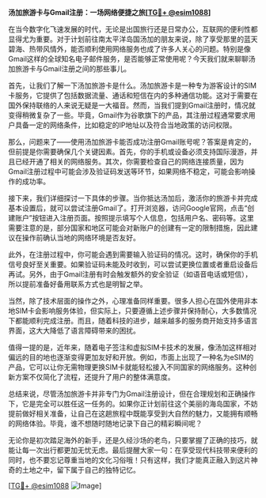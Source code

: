 **汤加旅游卡与Gmail注册：一场网络便捷之旅[[TG💪+ @esim1088](https://t.me/s/esim1088)]**

在当今数字化飞速发展的时代，无论是出国旅行还是日常办公，互联网的便利性都显得尤为重要。对于计划前往南太平洋岛国汤加的朋友来说，除了享受那里的蓝天碧海、热带风情外，能否顺利使用网络服务也成了许多人关心的问题。特别是像Gmail这样的全球知名电子邮件服务，是否能够正常使用呢？今天我们就来聊聊汤加旅游卡与Gmail注册之间的那些事儿。

首先，让我们了解一下汤加旅游卡是什么。汤加旅游卡是一种专为游客设计的SIM卡服务，它提供了包括数据流量、通话和短信在内的多种通信功能。这对于需要在国外保持联络的人来说无疑是一大福音。然而，当我们提到Gmail注册时，情况就变得稍微复杂了一些。毕竟，Gmail作为谷歌旗下的产品，其注册过程通常要求用户具备一定的网络条件，比如稳定的IP地址以及符合当地政策的访问权限。

那么，问题来了——使用汤加旅游卡能否成功注册Gmail账号呢？答案是肯定的，但前提是你需要确保几个关键因素。首先，你的手机或设备必须支持国际漫游，并且已经开通了相关的网络服务。其次，你需要检查自己的网络连接质量，因为Gmail注册过程中可能会涉及验证码发送等环节，如果网络不稳定，可能会影响操作的成功率。

接下来，我们详细探讨一下具体的步骤。当你抵达汤加后，激活你的旅游卡并完成基本设置后，就可以尝试注册Gmail了。打开浏览器，访问Google官网，点击“创建账户”按钮进入注册页面。按照提示填写个人信息，包括用户名、密码等。这里需要注意的是，部分国家和地区可能会对新账户的创建有一定的限制措施，因此建议在操作前确认当地的网络环境是否友好。

此外，在注册过程中，你可能会遇到需要输入验证码的情况。这时，确保你的手机信号良好至关重要。如果验证码未能及时收到，可以尝试更换位置或者重启设备后再试。另外，由于Gmail注册有时会触发额外的安全验证（如语音电话或短信），所以提前准备好备用联系方式也是明智之举。

当然，除了技术层面的操作之外，心理准备同样重要。很多人担心在国外使用非本地SIM卡会影响服务体验，但实际上，只要遵循上述步骤并保持耐心，大多数情况下都能顺利完成注册。而且，随着科技的进步，越来越多的服务商开始支持多语言界面，这大大降低了语言障碍带来的困扰。

值得一提的是，近年来，随着电子签注和虚拟SIM卡技术的发展，像汤加这样相对偏远的目的地也逐渐变得更加友好和开放。例如，市面上出现了一种名为eSIM的产品，它可以让你无需物理更换SIM卡就能轻松接入不同国家的网络服务。这种创新方案不仅简化了流程，还提升了用户的整体满意度。

总结来说，尽管汤加旅游卡并非专门为Gmail注册设计，但在合理规划和正确操作下，它是完全可以胜任这一任务的。如果你正计划前往这个美丽的海岛国家，不妨提前做好相关准备，让自己在这趟旅程中既能享受到大自然的魅力，又能拥有顺畅的网络体验。毕竟，谁不想随时随地记录下自己的精彩瞬间呢？

无论你是初次踏足海外的新手，还是久经沙场的老鸟，只要掌握了正确的技巧，就能让每一次出行都更加无忧无虑。最后提醒大家一句：在享受现代科技带来便利的同时，也不要忘记尊重当地的文化习俗哦！只有这样，我们才能真正融入到这片神奇的土地之中，留下属于自己的独特记忆。

[[TG💪+ @esim1088](https://t.me/s/esim1088) ![Image](https://i.postimg.cc/4NQfJmqS/Snipaste-2025-05-13-00-14-12.png)]
